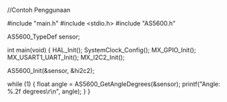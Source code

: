//Contoh Penggunaan


#include "main.h"
#include <stdio.h>
#include "AS5600.h"

AS5600_TypeDef sensor;

int main(void)
{
  HAL_Init();
  SystemClock_Config();
  MX_GPIO_Init();
  MX_USART1_UART_Init();
  MX_I2C2_Init();

  AS5600_Init(&sensor, &hi2c2);

  while (1)
  {
      float angle = AS5600_GetAngleDegrees(&sensor);
      printf("Angle: %.2f degrees\r\n", angle);
  }
}
